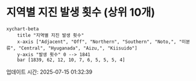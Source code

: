 # 지역별 지진 발생 횟수 (상위 10개)

```mermaid
xychart-beta
    title "지역별 지진 발생 횟수"
    x-axis ["Adjacent", "Off", "Northern", "Southern", "Noto,", "미분류", "Central", "Hyuganada", "Aizu,", "Kiisuido"]
    y-axis "발생 횟수" 0 --> 1841
    bar [1839, 62, 12, 10, 7, 6, 5, 5, 5, 4]
```

업데이트 시간: 2025-07-15 01:32:39
